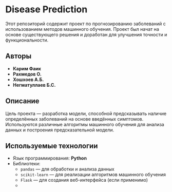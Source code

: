 # Disease Prediction

Этот репозиторий содержит проект по прогнозированию заболеваний с использованием методов машинного обучения. Проект был начат на основе существующего решения и доработан для улучшения точности и функциональности.

## Авторы

- **Карим Фаик**
- **Рахмедов О.**
- **Хошхоев А.Б.**
- **Негматуллаев Б.С.**

## Описание

Цель проекта — разработка модели, способной предсказывать наличие определённых заболеваний на основе введённых симптомов. Используются различные алгоритмы машинного обучения для анализа данных и построения предсказательной модели.

## Используемые технологии

- Язык программирования: **Python**
- Библиотеки:
  - `pandas` — для обработки и анализа данных
  - `scikit-learn` — для реализации алгоритмов машинного обучения
  - `Flask` — для создания веб-интерфейса (если применимо)
  - 
